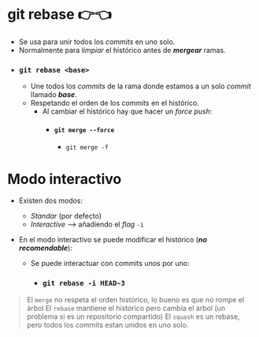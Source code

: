 # git rebase 👉👈

- Se usa para unir todos los _commits_ en uno solo.
- Normalmente para _limpiar_ el histórico antes de **_mergear_** ramas.
- ### `git rebase <base>`
  - Une todos los _commits_ de la rama donde estamos a un solo _commit_ llamado **_base_**.
  - Respetando el orden de los _commits_ en el histórico.
    - Al cambiar el histórico hay que hacer un _force push_:
      - #### `git merge --force`
        - `git merge -f`

# Modo interactivo

- Existen dos modos:

  - _Standar_ (por defecto)
  - _Interactive_ --> añadiendo el _flag_ `-i`

- En el modo interactivo se puede modificar el histórico (**_no recomendable_**):
  - Se puede interactuar con commits unos por uno:
    - ### `git rebase -i HEAD~3`

> El `merge` no respeta el orden histórico, lo bueno es que no rompe el árbol
> El `rebase` mantiene el histórico pero cambia el árbol (un problema si es un repositorio compartido)
> El `squash` es un rebase, pero todos los commits estan unidos en uno solo.
